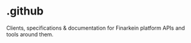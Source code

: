 # .github
Clients, specifications &amp; documentation for Finarkein platform APIs and tools around them.
